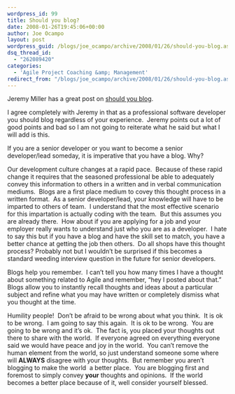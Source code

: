 ```yaml
---
wordpress_id: 99
title: Should you blog?
date: 2008-01-26T19:45:06+00:00
author: Joe Ocampo
layout: post
wordpress_guid: /blogs/joe_ocampo/archive/2008/01/26/should-you-blog.aspx
dsq_thread_id:
  - "262089420"
categories:
  - 'Agile Project Coaching &amp; Management'
redirect_from: "/blogs/joe_ocampo/archive/2008/01/26/should-you-blog.aspx/"
---
```

Jeremy Miller has a great post on <a href="http://codebetter.com/blogs/jeremy.miller/archive/2008/01/25/should-i-blog.aspx" target="_blank">should you blog</a>.

I agree completely with Jeremy in that as a professional software developer you should blog regardless of your experience.&nbsp; Jeremy points out a lot of good points and bad so I am not going to reiterate what he said but what I will add is this.

If you are a senior developer or you want to become a senior developer/lead someday, it is imperative that you have a blog. Why?&nbsp; 

Our development culture changes at a rapid pace.&nbsp; Because of these rapid change it requires that the seasoned professional be able to adequately convey this information to others in a written and in verbal communication mediums.&nbsp; Blogs are a first place medium to covey this thought process in a written format.&nbsp; As a senior developer/lead, your knowledge will have to be imparted to others of team.&nbsp; I understand that the most effective scenario for this impartation is actually coding with the team.&nbsp; But this assumes you are already there.&nbsp; How about if you are applying for a job and your employer really wants to understand just who you are as a developer.&nbsp; I hate to say this but if you have a blog and have the skill set to match, you have a better chance at getting the job then others.&nbsp; Do all shops have this thought process? Probably not but I wouldn&#8217;t be surprised if this becomes a standard weeding interview question in the future for senior developers.

Blogs help you remember.&nbsp; I can&#8217;t tell you how many times I have a thought about something related to Agile and remember, &#8220;hey I posted about that.&#8221;&nbsp; Blogs allow you to instantly recall thoughts and ideas about a particular subject and refine what you may have written or completely dismiss what you thought at the time.

Humility people!&nbsp; Don&#8217;t be afraid to be wrong about what you think.&nbsp; It is ok to be wrong.&nbsp; I am going to say this again.&nbsp; It is ok to be wrong.&nbsp; You are going to be wrong and it&#8217;s ok.&nbsp; The fact is, you placed your thoughts out there to share with the world.&nbsp; If everyone agreed on everything everyone said we would have peace and joy in the world.&nbsp; You can&#8217;t remove the human element from the world, so just understand someone some where will **ALWAYS** disagree with your thoughts.&nbsp; But remember you aren&#8217;t blogging to make the world&nbsp; a better place.&nbsp; You are blogging first and foremost to simply convey **your** thoughts and opinions.&nbsp; If the world becomes a better place because of it, well consider yourself blessed.&nbsp;